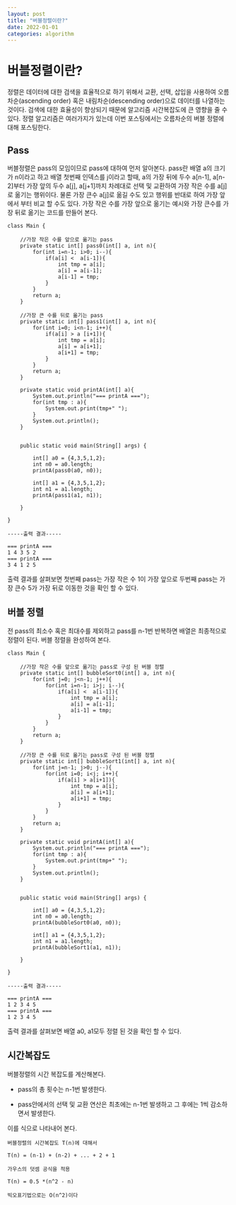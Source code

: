 ```yaml
---
layout: post
title: "버블정렬이란?"
date: 2022-01-01
categories: algorithm
---
```


# 버블정렬이란?

정렬은 데이터에 대한 검색을 효율적으로 하기 위해서 교환, 선택, 삽입을 사용하여 오름차순(ascending order) 혹은 내림차순(descending order)으로 데이터를 나열하는 것이다. 검색에 대한 효율성이 향상되기 때문에 알고리즘 시간복잡도에 큰 영향을 줄 수 있다. 정렬 알고리즘은 여러가지가 있는데 이번 포스팅에서는 오름차순의 버블 정렬에 대해 포스팅한다.

## Pass

버블정렬은 pass의 모임이므로 pass에 대하여 먼저 알아본다. pass란 배열 a의 크기가 n이라고 하고 배열 첫번째 인덱스를 j이라고 할때, a의 가장 뒤에 두수 a[n-1], a[n-2]부터 가장 앞의 두수 a[j], a[j+1]까지 차례대로 선택 및 교환하여 가장 작은 수를 a[j]로 옮기는 행위이다. 물론 가장 큰수 a[j]로 옮길 수도 있고 행위를 반대로 하여 가장 앞에서 부터 비교 할 수도 있다. 가장 작은 수를 가장 앞으로 옮기는 예시와 가장 큰수를 가장 뒤로 옮기는 코드를 만들어 본다.


```
class Main {

    //가장 작은 수를 앞으로 옮기는 pass
    private static int[] pass0(int[] a, int n){
        for(int i=n-1; i>0; i--){
            if(a[i] <  a[i-1]){
                int tmp = a[i];
                a[i] = a[i-1];
                a[i-1] = tmp;
            }
        }
        return a;
    }

    //가장 큰 수를 뒤로 옮기는 pass
    private static int[] pass1(int[] a, int n){
        for(int i=0; i<n-1; i++){
            if(a[i] > a [i+1]){
                int tmp = a[i];
                a[i] = a[i+1];
                a[i+1] = tmp;
            }
        }
        return a;
    }

    private static void printA(int[] a){
        System.out.println("=== printA ===");
        for(int tmp : a){
            System.out.print(tmp+" ");
        }
        System.out.println();
    }


    public static void main(String[] args) {

        int[] a0 = {4,3,5,1,2};
        int n0 = a0.length;
        printA(pass0(a0, n0));

        int[] a1 = {4,3,5,1,2};
        int n1 = a1.length;
        printA(pass1(a1, n1));

    }

}

-----출력 결과-----

=== printA ===
1 4 3 5 2 
=== printA ===
3 4 1 2 5 

```

출력 결과를 살펴보면 첫번째 pass는 가장 작은 수 1이 가장 앞으로 두번째 pass는 가장 큰수 5가 가장 뒤로 이동한 것을 확인 할 수 있다.

## 버블 정렬

전 pass의 최소수 혹은 최대수를 제외하고 pass를 n-1번 반복하면 배열은 최종적으로 정렬이 된다. 버블 정렬을 완성하여 본다.
```
class Main {

    //가장 작은 수를 앞으로 옮기는 pass로 구성 된 버블 정렬
    private static int[] bubbleSort0(int[] a, int n){
        for(int j=0; j<n-1; j++){
            for(int i=n-1; i>j; i--){
                if(a[i] <  a[i-1]){
                    int tmp = a[i];
                    a[i] = a[i-1];
                    a[i-1] = tmp;
                }
            }
        }
        return a;
    }

    //가장 큰 수를 뒤로 옮기는 pass로 구성 된 버블 정렬
    private static int[] bubbleSort1(int[] a, int n){
        for(int j=n-1; j>0; j--){
            for(int i=0; i<j; i++){
                if(a[i] > a[i+1]){
                    int tmp = a[i];
                    a[i] = a[i+1];
                    a[i+1] = tmp;
                }
            }
        }
        return a;
    }

    private static void printA(int[] a){
        System.out.println("=== printA ===");
        for(int tmp : a){
            System.out.print(tmp+" ");
        }
        System.out.println();
    }


    public static void main(String[] args) {

        int[] a0 = {4,3,5,1,2};
        int n0 = a0.length;
        printA(bubbleSort0(a0, n0));

        int[] a1 = {4,3,5,1,2};
        int n1 = a1.length;
        printA(bubbleSort1(a1, n1));

    }

}

-----출력 결과-----

=== printA ===
1 2 3 4 5 
=== printA ===
1 2 3 4 5 
```

출력 결과를 살펴보면 배열 a0, a1모두 정렬 된 것을 확인 할 수 있다.

## 시간복잡도

버블정렬의 시간 복잡도를 계산해본다.

* pass의 총 횟수는 n-1번 발생한다.

* pass안에서의 선택 및 교환 연산은 최초에는 n-1번 발생하고 그 후에는 1씩 감소하면서 발생한다.

이를 식으로 나타내어 본다.
```
버블정렬의 시간복잡도 T(n)에 대해서

T(n) = (n-1) + (n-2) + ... + 2 + 1

가우스의 덧셈 공식을 적용

T(n) = 0.5 *(n^2 - n)

빅오표기법으로는 O(n^2)이다

```
